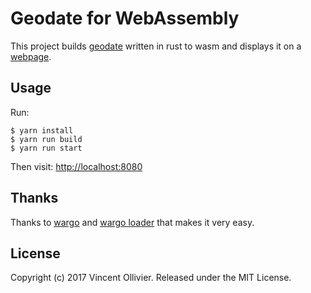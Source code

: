 # Geodate for WebAssembly

This project builds [geodate](https://github.com/vinc/geodate) written in
rust to wasm and displays it on a [webpage](https://geodate.vinc.cc).


## Usage

Run:

    $ yarn install
    $ yarn run build
    $ yarn run start

Then visit: <http://localhost:8080>


## Thanks

Thanks to [wargo](https://github.com/lord/wargo) and
[wargo loader](https://github.com/lord/wargo-loader) that makes it very easy.


## License

Copyright (c) 2017 Vincent Ollivier. Released under the MIT License.
